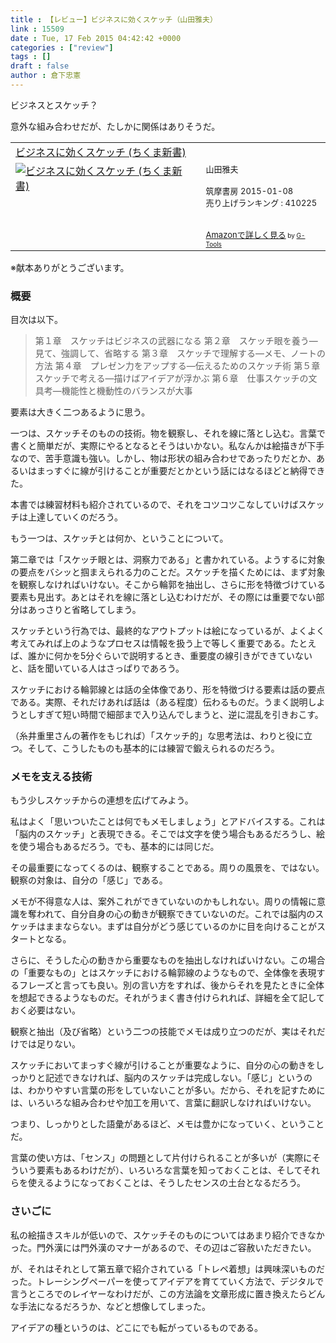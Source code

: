 ```yaml
---
title : 【レビュー】ビジネスに効くスケッチ（山田雅夫）
link : 15509
date : Tue, 17 Feb 2015 04:42:42 +0000
categories : ["review"]
tags : []
draft : false
author : 倉下忠憲
---
```


ビジネスとスケッチ？

意外な組み合わせだが、たしかに関係はありそうだ。

<table  border="0" cellpadding="5"><tr><td colspan="2"><a href="http://www.amazon.co.jp/%E3%83%93%E3%82%B8%E3%83%8D%E3%82%B9%E3%81%AB%E5%8A%B9%E3%81%8F%E3%82%B9%E3%82%B1%E3%83%83%E3%83%81-%E3%81%A1%E3%81%8F%E3%81%BE%E6%96%B0%E6%9B%B8-%E5%B1%B1%E7%94%B0%E9%9B%85%E5%A4%AB/dp/4480068082%3FSubscriptionId%3D15SMZCTB9V8NGR2TW082%26tag%3Drashita1000-22%26linkCode%3Dxm2%26camp%3D2025%26creative%3D165953%26creativeASIN%3D4480068082" target="_blank">ビジネスに効くスケッチ (ちくま新書)</a><img src="http://www.assoc-amazon.jp/e/ir?t=rashita1000-22&l=ur2&o=9" width="1" height="1" style="border: none;" alt="" /></td></tr><tr><td valign="top"><a href="http://www.amazon.co.jp/%E3%83%93%E3%82%B8%E3%83%8D%E3%82%B9%E3%81%AB%E5%8A%B9%E3%81%8F%E3%82%B9%E3%82%B1%E3%83%83%E3%83%81-%E3%81%A1%E3%81%8F%E3%81%BE%E6%96%B0%E6%9B%B8-%E5%B1%B1%E7%94%B0%E9%9B%85%E5%A4%AB/dp/4480068082%3FSubscriptionId%3D15SMZCTB9V8NGR2TW082%26tag%3Drashita1000-22%26linkCode%3Dxm2%26camp%3D2025%26creative%3D165953%26creativeASIN%3D4480068082" target="_blank"><img src="http://ecx.images-amazon.com/images/I/41BN5V8E9EL._SL160_.jpg" border="0" alt="ビジネスに効くスケッチ (ちくま新書)" /></a></td><td valign="top"><font size="-1">山田雅夫 <br /><br />筑摩書房  2015-01-08<br />売り上げランキング : 410225<br /><br /><br /><a href="http://www.amazon.co.jp/%E3%83%93%E3%82%B8%E3%83%8D%E3%82%B9%E3%81%AB%E5%8A%B9%E3%81%8F%E3%82%B9%E3%82%B1%E3%83%83%E3%83%81-%E3%81%A1%E3%81%8F%E3%81%BE%E6%96%B0%E6%9B%B8-%E5%B1%B1%E7%94%B0%E9%9B%85%E5%A4%AB/dp/4480068082%3FSubscriptionId%3D15SMZCTB9V8NGR2TW082%26tag%3Drashita1000-22%26linkCode%3Dxm2%26camp%3D2025%26creative%3D165953%26creativeASIN%3D4480068082" target="_blank">Amazonで詳しく見る</a></font><font size="-2"> by <a href="http://www.goodpic.com/mt/aws/index.html" >G-Tools</a></font></td></tr></table>
※献本ありがとうございます。

<H3>概要</H3>

目次は以下。

<blockquote>
第１章　スケッチはビジネスの武器になる
第２章　スケッチ眼を養う―見て、強調して、省略する
第３章　スケッチで理解する―メモ、ノートの方法
第４章　プレゼン力をアップする―伝えるためのスケッチ術
第５章　スケッチで考える―描けばアイデアが浮かぶ
第６章　仕事スケッチの文具考―機能性と機動性のバランスが大事</blockquote>

要素は大きく二つあるように思う。

一つは、スケッチそのものの技術。物を観察し、それを線に落とし込む。言葉で書くと簡単だが、実際にやるとなるとそうはいかない。私なんかは絵描きが下手なので、苦手意識も強い。しかし、物は形状の組み合わせであったりだとか、あるいはまっすぐに線が引けることが重要だとかという話にはなるほどと納得できた。

本書では練習材料も紹介されているので、それをコツコツこなしていけばスケッチは上達していくのだろう。

もう一つは、スケッチとは何か、ということについて。

第二章では「スケッチ眼とは、洞察力である」と書かれている。ようするに対象の要点をバシッと掴まえられる力のことだ。スケッチを描くためには、まず対象を観察しなければいけない。そこから輪郭を抽出し、さらに形を特徴づけている要素も見出す。あとはそれを線に落とし込むわけだが、その際には重要でない部分はあっさりと省略してしまう。

スケッチという行為では、最終的なアウトプットは絵になっているが、よくよく考えてみれば上のようなプロセスは情報を扱う上で等しく重要である。たとえば、誰かに何かを5分ぐらいで説明するとき、重要度の線引きができていないと、話を聞いている人はさっぱりであろう。

スケッチにおける輪郭線とは話の全体像であり、形を特徴づける要素は話の要点である。実際、それだけあれば話は（ある程度）伝わるものだ。うまく説明しようとしすぎて短い時間で細部まで入り込んでしまうと、逆に混乱を引きおこす。

（糸井重里さんの著作をもじれば）「スケッチ的」な思考法は、わりと役に立つ。そして、こうしたものも基本的には練習で鍛えられるのだろう。

<H3>メモを支える技術</H3>

もう少しスケッチからの連想を広げてみよう。

私はよく「思いついたことは何でもメモしましょう」とアドバイスする。これは「脳内のスケッチ」と表現できる。そこでは文字を使う場合もあるだろうし、絵を使う場合もあるだろう。でも、基本的には同じだ。

その最重要になってくるのは、観察することである。周りの風景を、ではない。観察の対象は、自分の「感じ」である。

メモが不得意な人は、案外これができていないのかもしれない。周りの情報に意識を奪われて、自分自身の心の動きが観察できていないのだ。これでは脳内のスケッチはままならない。まずは自分がどう感じているのかに目を向けることがスタートとなる。

さらに、そうした心の動きから重要なものを抽出しなければいけない。この場合の「重要なもの」とはスケッチにおける輪郭線のようなもので、全体像を表現するフレーズと言っても良い。別の言い方をすれば、後からそれを見たときに全体を想起できるようなものだ。それがうまく書き付けられれば、詳細を全て記しておく必要はない。

観察と抽出（及び省略）という二つの技能でメモは成り立つのだが、実はそれだけでは足りない。

スケッチにおいてまっすぐ線が引けることが重要なように、自分の心の動きをしっかりと記述できなければ、脳内のスケッチは完成しない。「感じ」というのは、わかりやすい言葉の形をしていないことが多い。だから、それを記すためには、いろいろな組み合わせや加工を用いて、言葉に翻訳しなければいけない。

つまり、しっかりとした語彙があるほど、メモは豊かになっていく、ということだ。

言葉の使い方は、「センス」の問題として片付けられることが多いが（実際にそういう要素もあるわけだが）、いろいろな言葉を知っておくことは、そしてそれらを使えるようになっておくことは、そうしたセンスの土台となるだろう。

<H3>さいごに</H3>

私の絵描きスキルが低いので、スケッチそのものについてはあまり紹介できなかった。門外漢には門外漢のマナーがあるので、その辺はご容赦いただきたい。

が、それはそれとして第五章で紹介されている「トレペ着想」は興味深いものだった。トレーシングペーパーを使ってアイデアを育てていく方法で、デジタルで言うところでのレイヤーなわけだが、この方法論を文章形成に置き換えたらどんな手法になるだろうか、などと想像してしまった。

アイデアの種というのは、どこにでも転がっているものである。
